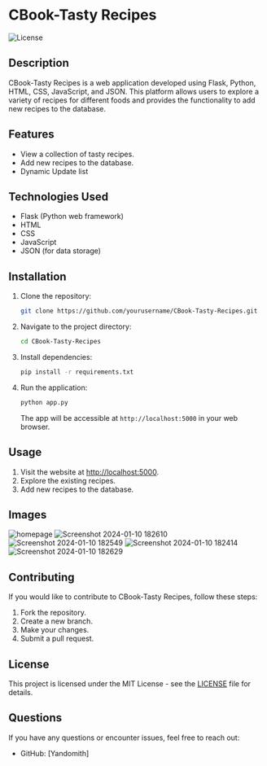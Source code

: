 # CBook-Tasty Recipes

![License](https://img.shields.io/badge/license-MIT-blue.svg)

## Description

CBook-Tasty Recipes is a web application developed using Flask, Python, HTML, CSS, JavaScript, and JSON. This platform allows users to explore a variety of recipes for different foods and provides the functionality to add new recipes to the database.

## Features

- View a collection of tasty recipes.
- Add new recipes to the database.
- Dynamic Update list

## Technologies Used

- Flask (Python web framework)
- HTML
- CSS
- JavaScript
- JSON (for data storage)

## Installation

1. Clone the repository:
   ```bash
   git clone https://github.com/yourusername/CBook-Tasty-Recipes.git
   ```

2. Navigate to the project directory:
   ```bash
   cd CBook-Tasty-Recipes
   ```

3. Install dependencies:
   ```bash
   pip install -r requirements.txt
   ```

4. Run the application:
   ```bash
   python app.py
   ```

   The app will be accessible at `http://localhost:5000` in your web browser.

## Usage

1. Visit the website at [http://localhost:5000](http://localhost:5000).
2. Explore the existing recipes.
3. Add new recipes to the database.

## Images 
![homepage](https://github.com/Yandomith/WTproject/assets/99378940/656bb106-84d1-4c2e-bdab-6bb6b60af74e)
![Screenshot 2024-01-10 182610](https://github.com/Yandomith/WTproject/assets/99378940/58b713c0-e69f-4430-a033-39fd7937990c)
![Screenshot 2024-01-10 182549](https://github.com/Yandomith/WTproject/assets/99378940/cbe82fb6-7797-41b6-9975-e01414099392)
![Screenshot 2024-01-10 182414](https://github.com/Yandomith/WTproject/assets/99378940/de94782a-cf37-4bf4-bcc1-9c6648b640b0)
![Screenshot 2024-01-10 182629](https://github.com/Yandomith/WTproject/assets/99378940/45df7b70-224b-4249-8614-b57a03f57292)


## Contributing

If you would like to contribute to CBook-Tasty Recipes, follow these steps:

1. Fork the repository.
2. Create a new branch.
3. Make your changes.
4. Submit a pull request.

## License

This project is licensed under the MIT License - see the [LICENSE](LICENSE) file for details.

## Questions

If you have any questions or encounter issues, feel free to reach out:

- GitHub: [Yandomith]


